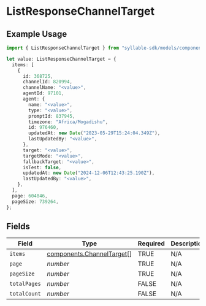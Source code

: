 # ListResponseChannelTarget

## Example Usage

```typescript
import { ListResponseChannelTarget } from "syllable-sdk/models/components";

let value: ListResponseChannelTarget = {
  items: [
    {
      id: 368725,
      channelId: 820994,
      channelName: "<value>",
      agentId: 97101,
      agent: {
        name: "<value>",
        type: "<value>",
        promptId: 837945,
        timezone: "Africa/Mogadishu",
        id: 976460,
        updatedAt: new Date("2023-05-29T15:24:04.349Z"),
        lastUpdatedBy: "<value>",
      },
      target: "<value>",
      targetMode: "<value>",
      fallbackTarget: "<value>",
      isTest: false,
      updatedAt: new Date("2024-12-06T12:43:25.190Z"),
      lastUpdatedBy: "<value>",
    },
  ],
  page: 604846,
  pageSize: 739264,
};
```

## Fields

| Field                                                                  | Type                                                                   | Required                                                               | Description                                                            |
| ---------------------------------------------------------------------- | ---------------------------------------------------------------------- | ---------------------------------------------------------------------- | ---------------------------------------------------------------------- |
| `items`                                                                | [components.ChannelTarget](../../models/components/channeltarget.md)[] | TRUE                                                     | N/A                                                                    |
| `page`                                                                 | *number*                                                               | TRUE                                                     | N/A                                                                    |
| `pageSize`                                                             | *number*                                                               | TRUE                                                     | N/A                                                                    |
| `totalPages`                                                           | *number*                                                               | FALSE                                                     | N/A                                                                    |
| `totalCount`                                                           | *number*                                                               | FALSE                                                     | N/A                                                                    |